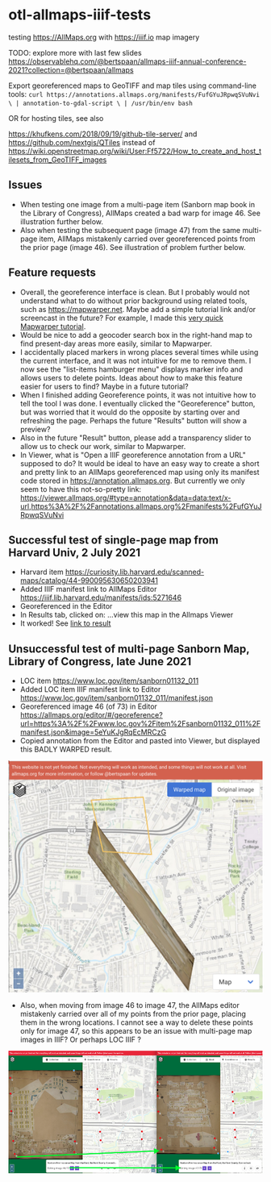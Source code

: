 # otl-allmaps-iiif-tests
testing https://AllMaps.org with https://iiif.io map imagery

TODO: explore more with last few slides https://observablehq.com/@bertspaan/allmaps-iiif-annual-conference-2021?collection=@bertspaan/allmaps

Export georeferenced maps to GeoTIFF and map tiles using command-line tools:
`
curl https://annotations.allmaps.org/manifests/FufGYuJRpwqSVuNvi \
  | annotation-to-gdal-script \
  | /usr/bin/env bash
`

OR for hosting tiles, see also

https://khufkens.com/2018/09/19/github-tile-server/
and
https://github.com/nextgis/QTiles
instead of
https://wiki.openstreetmap.org/wiki/User:Ff5722/How_to_create_and_host_tilesets_from_GeoTIFF_images


## Issues
- When testing one image from a multi-page item (Sanborn map book in the Library of Congress), AllMaps created a bad warp for image 46. See illustration further below.
- Also when testing the subsequent page (image 47) from the same multi-page item, AllMaps mistakenly carried over georeferenced points from the prior page (image 46). See illustration of problem further below.

## Feature requests
- Overall, the georeference interface is clean. But I probably would not understand what to do without prior background using related tools, such as https://mapwarper.net. Maybe add a simple tutorial link and/or screencast in the future? For example, I made this [very quick Mapwarper tutorial](https://handsondataviz.org/mapwarper.html).
- Would be nice to add a geocoder search box in the right-hand map to find present-day areas more easily, similar to Mapwarper.
- I accidentally placed markers in wrong places several times while using the current interface, and it was not intuitive for me to remove them. I now see the "list-items hamburger menu" displays marker info and allows users to delete points. Ideas about how to make this feature easier for users to find? Maybe in a future tutorial?
- When I finished adding Georeference points, it was not intuitive how to tell the tool I was done. I eventually clicked the "Georeference" button, but was worried that it would do the opposite by starting over and refreshing the page. Perhaps the future "Results" button will show a preview?
- Also in the future "Result" button, please add a transparency slider to allow us to check our work, similar to Mapwarper.
- In Viewer, what is "Open a IIIF georeference annotation from a URL" supposed to do? It would be ideal to have an easy way to create a short and pretty link to an AllMaps georeferenced map using only its manifest code stored in https://annotation.allmaps.org. But currently we only seem to have this not-so-pretty link: https://viewer.allmaps.org/#type=annotation&data=data:text/x-url,https%3A%2F%2Fannotations.allmaps.org%2Fmanifests%2FufGYuJRpwqSVuNvi

## Successful test of single-page map from Harvard Univ, 2 July 2021

- Harvard item https://curiosity.lib.harvard.edu/scanned-maps/catalog/44-990095630650203941
- Added IIIF manifest link to AllMaps Editor https://iiif.lib.harvard.edu/manifests/ids:5271646
- Georeferenced in the Editor
- In Results tab, clicked on: ...view this map in the Allmaps Viewer
- It worked! See [link to result](https://viewer.allmaps.org/#type=annotation&data=data:text/x-url,https%3A%2F%2Fannotations.allmaps.org%2Fmanifests%2FufGYuJRpwqSVuNvi)

## Unsuccessful test of multi-page Sanborn Map, Library of Congress, late June 2021

- LOC item https://www.loc.gov/item/sanborn01132_011
- Added LOC item IIIF manifest link to Editor https://www.loc.gov/item/sanborn01132_011/manifest.json
- Georeferenced image 46 (of 73) in Editor https://allmaps.org/editor/#/georeference?url=https%3A%2F%2Fwww.loc.gov%2Fitem%2Fsanborn01132_011%2Fmanifest.json&image=5eYuKJgRqEcMRCzG
- Copied annotation from the Editor and pasted into Viewer, but displayed this BADLY WARPED result.

![testing](sanborn-bad-warp.png)

- Also, when moving from image 46 to image 47, the AllMaps editor mistakenly carried over all of my points from the prior page, placing them in the wrong locations. I cannot see a way to delete these points only for image 47, so this appears to be an issue with multi-page map images in IIIF? Or perhaps LOC IIIF ?

![testing](sanborn-multi-page-carryover.png)
